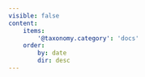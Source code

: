 ```yaml
---
visible: false
content:
    items:
        '@taxonomy.category': 'docs'
    order:
        by: date
        dir: desc
---
```

